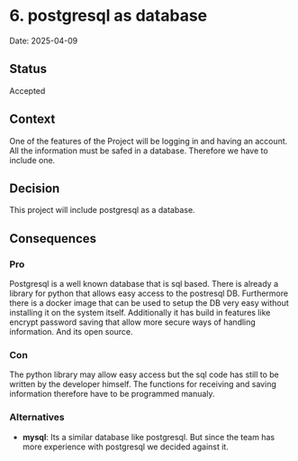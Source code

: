 # 6. postgresql as database

Date: 2025-04-09

## Status

Accepted

## Context

One of the features of the Project will be logging in and having an account. All the information must be safed in a database. Therefore we have to include one.

## Decision

This project will include postgresql as a database.

## Consequences

### Pro
Postgresql is a well known database that is sql based. There is already a library for python that allows easy access to the postresql DB. Furthermore there is a docker image that can be used to setup the DB very easy without installing it on the system itself. Additionally it has build in features like encrypt password saving that allow more secure ways of handling information. And its open source.

### Con
The python library may allow easy access but the sql code has still to be written by the developer himself. The functions for receiving and saving information therefore have to be programmed manualy.

### Alternatives
- **mysql**: Its a similar database like postgresql. But since the team has more experience with postgresql we decided against it.